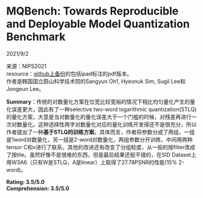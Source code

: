 # MQBench: Towards Reproducible and Deployable Model Quantization Benchmark  

2021/9/2  

来源：NIPS2021  
resource：[github上备份](https://github.com/YouCaiJun98/YouCaiJun98.github.io/blob/master/articles/ModelCompression/Quantization/Oh_Automated_Log-Scale_Quantization_for_Low-Cost_.pdf)的包括ipad标注的pdf版本。  
作者是韩国国立蔚山科学技术院的Sangyun Oh1, Hyeonuk Sim, Sugil Lee和Jongeun Lee。  

**Summary**：传统的对数量化方案在位宽比较宽裕的情况下相比均匀量化产生的量化误差更大，因此有了一种selective two-word logarithmic quantization(STLQ)的量化方案，大意是当对数量化的量化误差大于一个门槛的时候，对残差再进行一次对数量化。这种选择性两字对数量化对应的量化训练开发得还不是很充分，所以作者提出了一种**基于STLQ的训练方案**。具体而言，作者将参数分成了两组，一组是1word对数量化，另一组是2-word对数量化，两组参数分开训练，中间用两种tensor C和v进行了联系，其他的改进还有改变了分组粒度，从一般的按filter改成了按tile。虽然好像不是很难的东西，但是最后结果还挺不错的，在SID Dataset上用W3A6（只有W是STLQ，A是linear）上取得了27.78PSNR的性能(15% 2-word)。    

**Rating: 3.5/5.0**  
**Comprehension: 3.5/5.0**  
